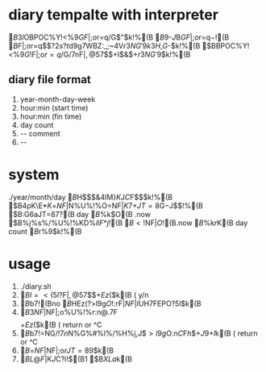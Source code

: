# diary tempalte with interpreter

$B$3$l$OBPOC%Y!<%9$GF|;o$r=q$/%7%9%F%`$G$"$k!%(B
$B9%$-$J%(%G%#%?(B (vim or emacs) $B$GF|;o$r=q$-!$(B
$BF|;o$r=q$$$?2s?t$d9g7WBZ:_;~4V$r3NG'$9$k$3$H$,$G$-$k!%(B
$BBPOC%Y!<%9$G!$F|;o$r=q$/G/7nF|$,@5$7$$$+$I$&$+$r3NG'$9$k!%(B

## diary file format
1. year-month-day-week
2. hour:min (start time)
3. hour:min (fin   time)
4. day count
5. -- comment
6. --

# system

./year/month/day $B$H$$$&4IM}$K$J$C$F$$$k!%(B
$B4pK\E*$K$=$NF|$N%U%!%$%k$O$=$NF|$K$7$+JT=8$G$-$J$$!%(B
$B:G6aJT=8$7$?(B day $B%U%!%$%k$O(B .now $B%j%s%/%U%!%$%k$KD%$i$l$F$*$j!$(B
$B<!$NF|$O!$(B.now $B%j%s%/%U%!%$%k$r%Y!<%9$K(B day count $B$r%$%s%/%j%a%s%H$9$k!%(B

# usage

1. ./diary.sh
2. $BI=<($5$l$?F|$,@5$7$$$+Ez$($k(B ( y/n
3. $B$b$7!$(Bno $B$HEz$($?>l9g$O!$:rF|$NF|IU$H$7$FEPO?$5$l$k(B
4. $B$3$NF|$NF|;o%U%!%$%k$r:n@.$7$F$$$$$+Ez$($k(B ( return or ^C
5. $B$b$7!$$=$NG/!$7n$N%G%#%l%/%H%j$,$J$$>l9g$O:n$C$F$h$$$+J9$+$l$k(B ( return or ^C
6. $B$=$NF|$NF|;o$rJT=8$9$k(B
7. $BL@F|$K$J$C$?$i!$(B1 $B$XLa$k(B
